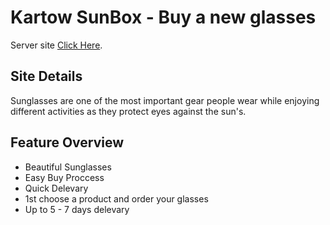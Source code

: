 # Kartow SunBox - Buy a new glasses

Server site [Click Here](https://cryptic-basin-27596.herokuapp.com).

## Site Details
Sunglasses are one of the most important gear people wear while enjoying different activities as they protect eyes against the sun's.

## Feature Overview

* Beautiful Sunglasses
* Easy Buy Proccess
* Quick Delevary
* 1st choose a product and order your glasses
* Up to 5 - 7 days delevary